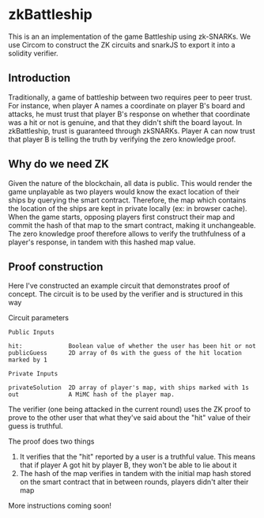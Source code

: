 # zkBattleship

This is an an implementation of the game Battleship using zk-SNARKs. We use Circom to construct the ZK circuits and snarkJS to export it into a solidity verifier.

## Introduction

Traditionally, a game of battleship between two requires peer to peer trust. For instance, when player A names a coordinate on player B's board and attacks, he must trust that player B's response on whether that coordinate was a hit or not is genuine, and that they didn't shift the board layout. In zkBattleship, trust is guaranteed through zkSNARKs. Player A can now trust that player B is telling the truth by verifying the zero knowledge proof.

## Why do we need ZK

Given the nature of the blockchain, all data is public. This would render the game unplayable as two players would know the exact location of their ships by querying the smart contract. Therefore, the map which contains the location of the ships are kept in private locally (ex: in browser cache). When the game starts, opposing players first construct their map and commit the hash of that map to the smart contract, making it unchangeable. The zero knowledge proof therefore allows to verify the truthfulness of a player's response, in tandem with this hashed map value.

## Proof construction

Here I've constructed an example circuit that demonstrates proof of concept. The circuit is to be used by the verifier and is structured in this way

Circuit parameters

```
Public Inputs

hit:             Boolean value of whether the user has been hit or not
publicGuess      2D array of 0s with the guess of the hit location marked by 1
```

```
Private Inputs

privateSolution  2D array of player's map, with ships marked with 1s
out              A MiMC hash of the player map.
```

The verifier (one being attacked in the current round) uses the ZK proof to prove to the other user that what they've said about the "hit" value of their guess is truthful.

The proof does two things

1. It verifies that the "hit" reported by a user is a truthful value. This means that if player A got hit by player B, they won't be able to lie about it
2. The hash of the map verifies in tandem with the initial map hash stored on the smart contract that in between rounds, players didn't alter their map

More instructions coming soon!
